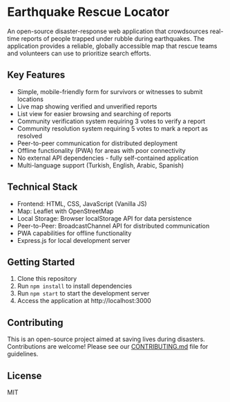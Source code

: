 # Earthquake Rescue Locator

An open-source disaster-response web application that crowdsources real-time reports of people trapped under rubble during earthquakes. The application provides a reliable, globally accessible map that rescue teams and volunteers can use to prioritize search efforts.

## Key Features

- Simple, mobile-friendly form for survivors or witnesses to submit locations
- Live map showing verified and unverified reports
- List view for easier browsing and searching of reports
- Community verification system requiring 3 votes to verify a report
- Community resolution system requiring 5 votes to mark a report as resolved
- Peer-to-peer communication for distributed deployment
- Offline functionality (PWA) for areas with poor connectivity
- No external API dependencies - fully self-contained application
- Multi-language support (Turkish, English, Arabic, Spanish)

## Technical Stack

- Frontend: HTML, CSS, JavaScript (Vanilla JS)
- Map: Leaflet with OpenStreetMap
- Local Storage: Browser localStorage API for data persistence
- Peer-to-Peer: BroadcastChannel API for distributed communication
- PWA capabilities for offline functionality
- Express.js for local development server

## Getting Started

1. Clone this repository
2. Run `npm install` to install dependencies
3. Run `npm start` to start the development server
4. Access the application at http://localhost:3000

## Contributing

This is an open-source project aimed at saving lives during disasters. Contributions are welcome! Please see our [CONTRIBUTING.md](CONTRIBUTING.md) file for guidelines.

## License

MIT
